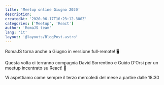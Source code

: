 ```yaml
---
title: 'Meetup online Giugno 2020'
description:
createdAt: '2020-06-17T10:23:12.800Z'
categories: ['Meetup', 'React']
author: 'RomaJS team'
lang: 'it'
layout: '@layouts/BlogPost.astro'
---
```


RomaJS torna anche a Giugno in versione full-remote! 🖥️

Questa volta ci terranno compagnia David Sorrentino e Guido D'Orsi per un meetup incentrato su React! 🚀

Vi aspettiamo come sempre il terzo mercoledì del mese a partire dalle 18:30
